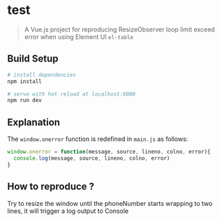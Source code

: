 # test

> A Vue.js project for reproducing ResizeObserver loop limit exceed error when using Element UI `el-table`

## Build Setup

``` bash
# install dependencies
npm install

# serve with hot reload at localhost:8080
npm run dev
```

## Explanation

The `window.onerror` function is redefined in `main.js` as follows:
```js
window.onerror = function(message, source, lineno, colno, error){
  console.log(message, source, lineno, colno, error)
}
```

## How to reproduce ?

Try to resize the window until the phoneNumber starts wrapping to two lines, it will trigger a log output to Console



